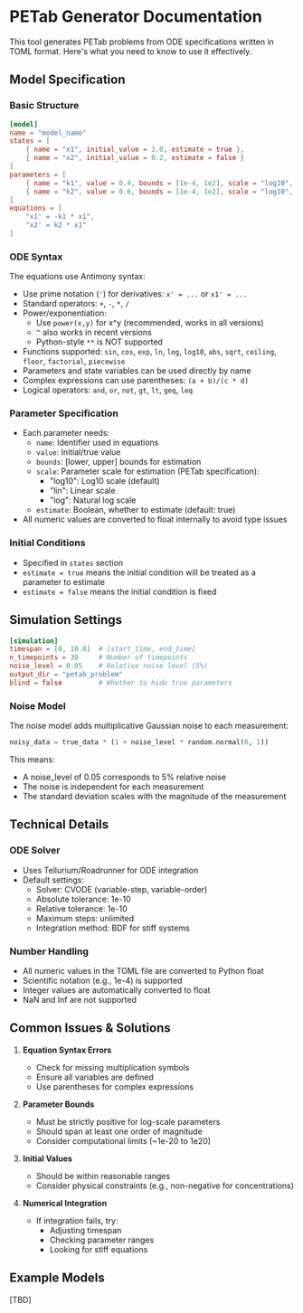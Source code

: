 # PETab Generator Documentation

This tool generates PETab problems from ODE specifications written in TOML format. Here's what you need to know to use it effectively.

## Model Specification

### Basic Structure
```toml
[model]
name = "model_name"
states = [
    { name = "x1", initial_value = 1.0, estimate = true },
    { name = "x2", initial_value = 0.2, estimate = false }
]
parameters = [
    { name = "k1", value = 0.4, bounds = [1e-4, 1e2], scale = "log10", estimate = true },
    { name = "k2", value = 0.6, bounds = [1e-4, 1e2], scale = "log10", estimate = false }
]
equations = [
    "x1' = -k1 * x1",
    "x2' = k2 * x1"
]
```

### ODE Syntax
The equations use Antimony syntax:
- Use prime notation (`'`) for derivatives: `x' = ...` or `x1' = ...`
- Standard operators: `+`, `-`, `*`, `/`
- Power/exponentiation: 
  - Use `power(x,y)` for x^y (recommended, works in all versions)
  - `^` also works in recent versions
  - Python-style `**` is NOT supported
- Functions supported: `sin`, `cos`, `exp`, `ln`, `log`, `log10`, `abs`, `sqrt`, `ceiling`, `floor`, `factorial`, `piecewise`
- Parameters and state variables can be used directly by name
- Complex expressions can use parentheses: `(a + b)/(c * d)`
- Logical operators: `and`, `or`, `not`, `gt`, `lt`, `geq`, `leq`

### Parameter Specification
- Each parameter needs:
  - `name`: Identifier used in equations
  - `value`: Initial/true value
  - `bounds`: [lower, upper] bounds for estimation
  - `scale`: Parameter scale for estimation (PETab specification):
    - "log10": Log10 scale (default)
    - "lin": Linear scale
    - "log": Natural log scale
  - `estimate`: Boolean, whether to estimate (default: true)
- All numeric values are converted to float internally to avoid type issues

### Initial Conditions
- Specified in `states` section
- `estimate = true` means the initial condition will be treated as a parameter to estimate
- `estimate = false` means the initial condition is fixed

## Simulation Settings

```toml
[simulation]
timespan = [0, 10.0]  # [start_time, end_time]
n_timepoints = 30     # Number of timepoints
noise_level = 0.05    # Relative noise level (5%)
output_dir = "petab_problem"
blind = false         # Whether to hide true parameters
```

### Noise Model
The noise model adds multiplicative Gaussian noise to each measurement:
```python
noisy_data = true_data * (1 + noise_level * random.normal(0, 1))
```
This means:
- A noise_level of 0.05 corresponds to 5% relative noise
- The noise is independent for each measurement
- The standard deviation scales with the magnitude of the measurement

## Technical Details

### ODE Solver
- Uses Tellurium/Roadrunner for ODE integration
- Default settings:
  - Solver: CVODE (variable-step, variable-order)
  - Absolute tolerance: 1e-10
  - Relative tolerance: 1e-10
  - Maximum steps: unlimited
  - Integration method: BDF for stiff systems

### Number Handling
- All numeric values in the TOML file are converted to Python float
- Scientific notation (e.g., 1e-4) is supported
- Integer values are automatically converted to float
- NaN and Inf are not supported

## Common Issues & Solutions

1. **Equation Syntax Errors**
   - Check for missing multiplication symbols
   - Ensure all variables are defined
   - Use parentheses for complex expressions

2. **Parameter Bounds**
   - Must be strictly positive for log-scale parameters
   - Should span at least one order of magnitude
   - Consider computational limits (~1e-20 to 1e20)

3. **Initial Values**
   - Should be within reasonable ranges
   - Consider physical constraints (e.g., non-negative for concentrations)

4. **Numerical Integration**
   - If integration fails, try:
     - Adjusting timespan
     - Checking parameter ranges
     - Looking for stiff equations

## Example Models
[TBD]
